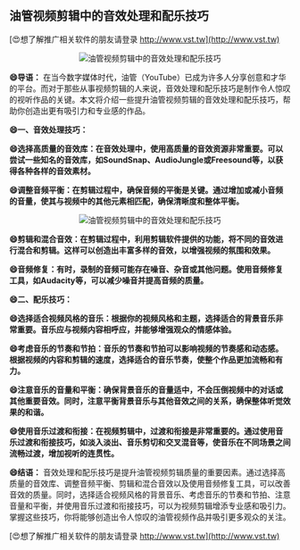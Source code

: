 ## **油管视频剪辑中的音效处理和配乐技巧**

[😍想了解推广相关软件的朋友请登录 http://www.vst.tw](http://www.vst.tw)

 <center><img src="https://vst.tw/MP4/tuiguang/png/4.png" alt="油管视频剪辑中的音效处理和配乐技巧"></center>

**😄导语：**
在当今数字媒体时代，油管（YouTube）已成为许多人分享创意和才华的平台。而对于那些从事视频剪辑的人来说，音效处理和配乐技巧是制作令人惊叹的视听作品的关键。本文将介绍一些提升油管视频剪辑的音效处理和配乐技巧，帮助你创造出更有吸引力和专业感的作品。

**😄一、音效处理技巧：**

**😄选择高质量的音效库：在音效处理中，使用高质量的音效资源非常重要。可以尝试一些知名的音效库，如SoundSnap、AudioJungle或Freesound等，以获得各种各样的音效素材。**

**😄调整音频平衡：在剪辑过程中，确保音频的平衡是关键。通过增加或减小音频的音量，使其与视频中的其他元素相匹配，确保清晰度和整体平衡。**

 <center><img src="https://vst.tw/MP4/tuiguang/png/0.png" alt="油管视频剪辑中的音效处理和配乐技巧"></center>

**😄剪辑和混合音效：在剪辑过程中，利用剪辑软件提供的功能，将不同的音效进行混合和剪辑。这样可以创造出丰富多样的音效，以增强视频的氛围和效果。**

**😄音频修复：有时，录制的音频可能存在噪音、杂音或其他问题。使用音频修复工具，如Audacity等，可以减少噪音并提高音频的质量。**

**😄二、配乐技巧：**

**😄选择适合视频风格的音乐：根据你的视频风格和主题，选择适合的背景音乐非常重要。音乐应与视频内容相呼应，并能够增强观众的情感体验。**

**😄考虑音乐的节奏和节拍：音乐的节奏和节拍可以影响视频的节奏感和动态感。根据视频的内容和剪辑的速度，选择适合的音乐节奏，使整个作品更加流畅和有力。**

**😄注意音乐的音量和平衡：确保背景音乐的音量适中，不会压倒视频中的对话或其他重要音效。同时，注意平衡背景音乐与其他音效之间的关系，确保整体听觉效果的和谐。**

**😄使用音乐过渡和衔接：在视频剪辑中，过渡和衔接是非常重要的。通过使用音乐过渡和衔接技巧，如淡入淡出、音乐剪切和交叉混音等，使音乐在不同场景之间流畅过渡，增加视听的连贯性。**

**😄结语：**
音效处理和配乐技巧是提升油管视频剪辑质量的重要因素。通过选择高质量的音效库、调整音频平衡、剪辑和混合音效以及使用音频修复工具，可以改善音效的质量。同时，选择适合视频风格的背景音乐、考虑音乐的节奏和节拍、注意音量和平衡，并使用音乐过渡和衔接技巧，可以为视频剪辑增添专业感和吸引力。掌握这些技巧，你将能够创造出令人惊叹的油管视频作品并吸引更多观众的关注。

[😍想了解推广相关软件的朋友请登录 http://www.vst.tw](http://www.vst.tw)



